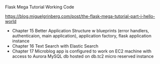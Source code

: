 Flask Mega Tutorial Working Code

https://blog.miguelgrinberg.com/post/the-flask-mega-tutorial-part-i-hello-world


* Chapter 15  Better Application Structure w blueprints (error handlers, authenticaion, main application), application factory, flask application instance 
* Chapter 16  Text Search with Elastic Search
* Chapter 17  Microblog app is configured to work on EC2 machine with access to Aurora MySQL db hosted on db.tc2 micro reserved instance  